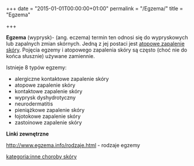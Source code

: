 +++
date = "2015-01-01T00:00:00+01:00"
permalink = "/Egzema/"
title = "Egzema"

+++

**Egzema** (wyprysk)- (ang. eczema) termin ten odnosi się do wypryskowych lub zapalnych zmian skórnych. Jedną z jej postaci jest [atopowe zapalenie skóry](/atopedia/Atopowe_zapalenie_skóry "wikilink"). Pojęcia egzemy i atopowego zapalenia skóry są często (choć nie do końca słusznie) używane zamiennie.

Istnieje 8 typów egzemy:

-   alergiczne kontaktowe zapalenie skóry
-   atopowe zapalenie skóry
-   kontaktowe zapalenie skóry
-   wyprysk dyshydrotyczny
-   neurodermatitis
-   pieniążkowe zapalenie skóry
-   łojotokowe zapalenie skóry
-   zastoinowe zapalenie skóry

**Linki zewnętrzne**

[<http://www.egzema.info/rodzaje.html>](http://www.egzema.info/rodzaje.html) - rodzaje egzemy

[kategoria:inne choroby skóry](/atopedia/kategoria:inne_choroby_skóry "wikilink")